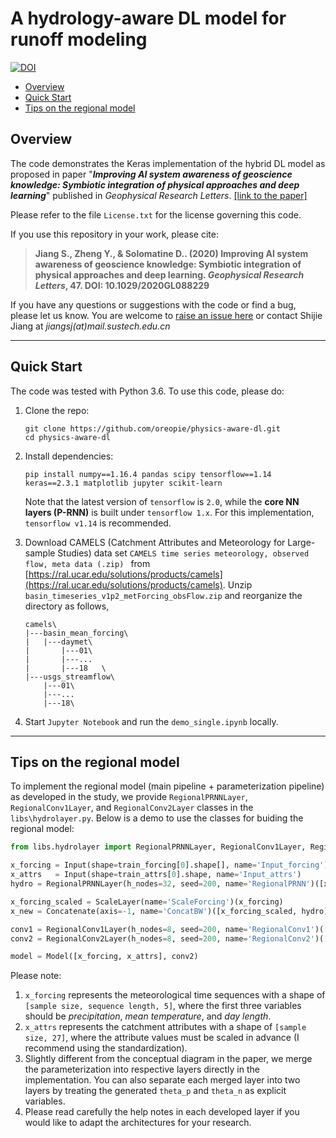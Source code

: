 # A hydrology-aware DL model for runoff modeling
[![DOI](https://img.shields.io/badge/DOI-10.5281/zenodo.3856486-blue.svg)](https://doi.org/10.5281/zenodo.3856486)
- [Overview](#overview)
- [Quick Start](#quick-start)
- [Tips on the regional model](#tips-on-the-regional-model)

## Overview
The code demonstrates the Keras implementation of the hybrid DL model as proposed in paper "***Improving AI system awareness of geoscience knowledge: Symbiotic integration of physical approaches and deep learning***"  published in *Geophysical Research Letters*. [[link to the paper]](https://doi.org/10.1029/2020GL088229)

Please refer to the file `License.txt` for the license governing this code.

If you use this repository in your work, please cite:

> **Jiang S., Zheng Y., & Solomatine D.. (2020) Improving AI system awareness of geoscience knowledge: Symbiotic integration of physical approaches and deep learning. *Geophysical Research Letters*, 47. DOI: 10.1029/2020GL088229**

If you have any questions or suggestions with the code or find a bug, please let us know. You are welcome to [raise an issue here](https://github.com/oreopie/physics-aware-dl/issues) or contact Shijie Jiang at *jiangsj(at)mail.sustech.edu.cn*

------

## Quick Start

The code was tested with Python 3.6. To use this code, please do:

1. Clone the repo:

   ```shell
   git clone https://github.com/oreopie/physics-aware-dl.git
   cd physics-aware-dl
   ```

2. Install dependencies:

   ```shell
   pip install numpy==1.16.4 pandas scipy tensorflow==1.14 keras==2.3.1 matplotlib jupyter scikit-learn
   ```

   Note that the latest version of `tensorflow` is `2.0`, while the **core NN layers (P-RNN)** is built under `tensorflow 1.x`. For this implementation, `tensorflow v1.14` is recommended.

3. Download CAMELS (Catchment Attributes and Meteorology for Large-sample Studies) data set  `CAMELS time series meteorology, observed flow, meta data (.zip) `  from [https://ral.ucar.edu/solutions/products/camels](https://ral.ucar.edu/solutions/products/camels). Unzip `basin_timeseries_v1p2_metForcing_obsFlow.zip` and reorganize the directory as follows,

   ```
   camels\
   |---basin_mean_forcing\
   |   |---daymet\
   |       |---01\
   |       |---...	
   |       |---18	\
   |---usgs_streamflow\
       |---01\
       |---...	
       |---18\
   ```

4. Start `Jupyter Notebook` and run the `demo_single.ipynb` locally.
------

## Tips on the regional model

To implement the regional model (main pipeline + parameterization pipeline) as developed in the study, we provide `RegionalPRNNLayer`, `RegionalConv1Layer`, and `RegionalConv2Layer` classes in the `libs\hydrolayer.py`. Below is a demo to use the classes for buiding the regional model:

   ```python
from libs.hydrolayer import RegionalPRNNLayer, RegionalConv1Layer, RegionalConv2Layer, ScaleLayer

x_forcing = Input(shape=train_forcing[0].shape[], name='Input_forcing')
x_attrs   = Input(shape=train_attrs[0].shape, name='Input_attrs')
hydro = RegionalPRNNLayer(h_nodes=32, seed=200, name='RegionalPRNN')([x_forcing, x_attrs])

x_forcing_scaled = ScaleLayer(name='ScaleForcing')(x_forcing)
x_new = Concatenate(axis=-1, name='ConcatBW')([x_forcing_scaled, hydro])

conv1 = RegionalConv1Layer(h_nodes=8, seed=200, name='RegionalConv1')([x_new, x_attrs])
conv2 = RegionalConv2Layer(h_nodes=8, seed=200, name='RegionalConv2')([conv1, x_attrs])

model = Model([x_forcing, x_attrs], conv2)
   ```

Please note:
1. `x_forcing` represents the meteorological time sequences with a shape of `[sample size, sequence length, 5]`, where the first three variables should be *precipitation*, *mean temperature*, and *day length*.
2. `x_attrs` represents the catchment attributes with a shape of `[sample size, 27]`, where the attribute values must be scaled in advance (I recommend using the standardization).
3. Slightly different from the conceptual diagram in the paper, we merge the parameterization into respective layers directly in the implementation. You can also separate each merged layer into two layers by treating the generated `theta_p` and `theta_n` as explicit variables.
4. Please read carefully the help notes in each developed layer if you would like to adapt the architectures for your research.
